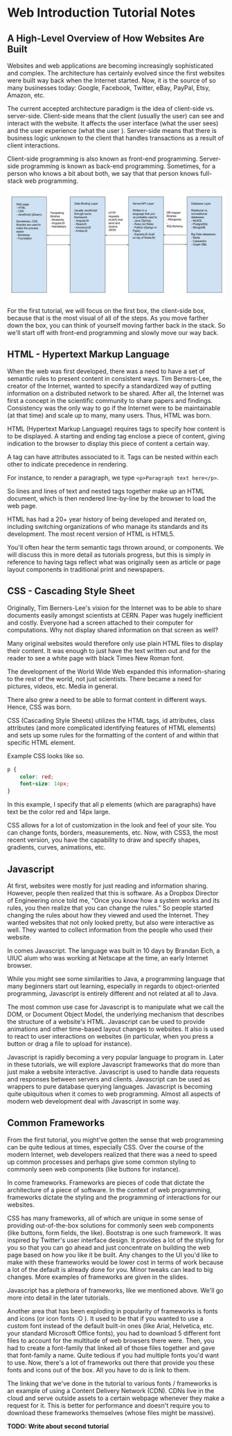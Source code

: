 # Web Introduction Tutorial Notes

## A High-Level Overview of How Websites Are Built

Websites and web applications are becoming increasingly sophisticated and complex. The architecture has certainly evolved since the first websites were built way back when the Internet started. Now, it is the source of so many businesses today: Google, Facebook, Twitter, eBay, PayPal, Etsy, Amazon, etc.

The current accepted architecture paradigm is the idea of client-side vs. server-side. Client-side means that the client (usually the user) can see and interact with the website. It affects the user interface (what the user sees) and the user experience (what the user ). Server-side means that there is business logic unknown to the client that handles transactions as a result of client interactions.

Client-side programming is also known as front-end programming. Server-side programming is known as back-end programming. Sometimes, for a person who knows a bit about both, we say that that person knows full-stack web programming.

![box drawing with different parts](web-stack.jpg)

For the first tutorial, we will focus on the first box, the client-side box, because that is the most visual of all of the steps. As you move farther down the box, you can think of yourself moving farther back in the stack. So we'll start off with front-end programming and slowly move our way back.

## HTML - Hypertext Markup Language

When the web was first developed, there was a need to have a set of semantic rules to present content in consistent ways. Tim Berners-Lee, the creator of the Internet, wanted to specify a standardized way of putting information on a distributed network to be shared. After all, the Internet was first a concept in the scientific community to share papers and findings. Consistency was the only way to go if the Internet were to be maintainable (at that time) and scale up to many, many users. Thus, HTML was born.

HTML (Hypertext Markup Language) requires tags to specify how content is to be displayed. A starting and ending tag enclose a piece of content, giving indication to the browser to display this piece of content a certain way.

A tag can have attributes associated to it. Tags can be nested within each other to indicate precedence in rendering.

For instance, to render a paragraph, we type `<p>Paragraph text here</p>`.

So lines and lines of text and nested tags together make up an HTML document, which is then rendered line-by-line by the browser to load the web page.

HTML has had a 20+ year history of being developed and iterated on, including switching organizations of who manage its standards and its development. The most recent version of HTML is HTML5.

You'll often hear the term semantic tags thrown around, or components. We will discuss this in more detail as tutorials progress, but this is simply in reference to having tags reflect what was originally seen as article or page layout components in traditional print and newspapers.

## CSS - Cascading Style Sheet

Originally, Tim Berners-Lee's vision for the Internet was to be able to share documents easily amongst scientists at CERN. Paper was hugely inefficient and costly. Everyone had a screen attached to their computer for computations. Why not display shared information on that screen as well?

Many original websites would therefore only use plain HTML files to display their content. It was enough to just have the text written out and for the reader to see a white page with black Times New Roman font.

The development of the World Wide Web expanded this information-sharing to the rest of the world, not just scientists. There became a need for pictures, videos, etc. Media in general.

There also grew a need to be able to format content in different ways. Hence, CSS was born.

CSS (Cascading Style Sheets) utilizes the HTML tags, id attributes, class attributes (and more complicated identifying features of HTML elements) and sets up some rules for the formatting of the content of and within that specific HTML element.

Example CSS looks like so.

```css
p {
    color: red;
    font-size: 14px;
}
```

In this example, I specify that all p elements (which are paragraphs) have text be the color red and 14px large.

CSS allows for a lot of customization in the look and feel of your site. You can change fonts, borders, measurements, etc. Now, with CSS3, the most recent version, you have the capability to draw and specify shapes, gradients, curves, animations, etc.

## Javascript

At first, websites were mostly for just reading and information sharing. However, people then realized that this is software. As a Dropbox Director of Engineering once told me, "Once you know how a system works and its rules, you then realize that you can change the rules." So people started changing the rules about how they viewed and used the Internet. They wanted websites that not only looked pretty, but also were interactive as well. They wanted to collect information from the people who used their website.

In comes Javascript. The language was built in 10 days by Brandan Eich, a UIUC alum who was working at Netscape at the time, an early Internet browser.

While you might see some similarities to Java, a programming language that many beginners start out learning, especially in regards to object-oriented programming, Javascript is entirely different and not related at all to Java.

The most common use case for Javascript is to manipulate what we call the DOM, or Document Object Model, the underlying mechanism that describes the structure of a website's HTML. Javascript can be used to provide animations and other time-based layout changes to websites. It also is used to react to user interactions on websites (in particular, when you press a button or drag a file to upload for instance).

Javascript is rapidly becoming a very popular language to program in. Later in these tutorials, we will explore Javascript frameworks that do more than just make a website interactive. Javascript is used to handle data requests and responses between servers and clients. Javascript can be used as wrappers to pure database querying languages. Javascript is becoming quite ubiquitous when it comes to web programming. Almost all aspects of modern web development deal with Javascript in some way.

## Common Frameworks

From the first tutorial, you might've gotten the sense that web programming can be quite tedious at times, especially CSS. Over the course of the modern Internet, web developers realized that there was a need to speed up common processes and perhaps give some common styling to commonly seen web components (like buttons for instance).

In come frameworks. Frameworks are pieces of code that dictate the architecture of a piece of software. In the context of web programming, frameworks dictate the styling and the programming of interactions for our websites.

CSS has many frameworks, all of which are unique in some sense of providing out-of-the-box solutions for commonly seen web components (like buttons, form fields, the like). Bootstrap is one such framework. It was inspired by Twitter's user interface design. It provides a lot of the styling for you so that you can go ahead and just concentrate on building the web page based on how you like it be built. Any changes to the UI you'd like to make with these frameworks would be lower cost in terms of work because a lot of the default is already done for you. Minor tweaks can lead to big changes. More examples of frameworks are given in the slides.

Javascript has a plethora of frameworks, like we mentioned above. We'll go more into detail in the later tutorials.

Another area that has been exploding in popularity of frameworks is fonts and icons (or icon fonts :O ). It used to be that if you wanted to use a custom font instead of the default built-in ones (like Arial, Helvetica, etc. your standard Microsoft Office fonts), you had to download 5 different font files to account for the multitude of web browsers there were. Then, you had to create a font-family that linked all of those files together and gave that font-family a name. Quite tedious if you had multiple fonts you'd want to use. Now, there's a lot of frameworks out there that provide you these fonts and icons out of the box. All you have to do is link to them.

The linking that we've done in the tutorial to various fonts / frameworks is an example of using a Content Delivery Network (CDN). CDNs live in the cloud and serve outside assets to a certain webpage whenever they make a request for it. This is better for performance and doesn't require you to download these frameworks themselves (whose files might be massive).

**TODO: Write about second tutorial**